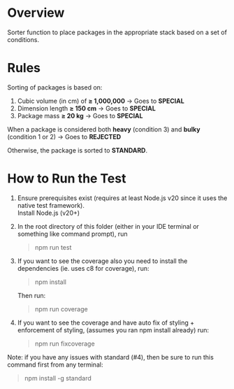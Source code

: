 # Overview
Sorter function to place packages in the appropriate stack based on a set of conditions. 

# Rules
Sorting of packages is based on:

1. Cubic volume (in cm) of **≥ 1,000,000** → Goes to **SPECIAL**
2. Dimension length **≥ 150 cm** → Goes to **SPECIAL**
3. Package mass **≥ 20 kg** → Goes to **SPECIAL**

When a package is considered both **heavy** (condition 3) and **bulky** (condition 1 or 2) → Goes to **REJECTED**  

Otherwise, the package is sorted to **STANDARD**.

# How to Run the Test
1. Ensure prerequisites exist (requires at least Node.js v20 since it uses the native test framework).  
   Install Node.js (v20+)

2. In the root directory of this folder (either in your IDE terminal or something like command prompt), run
    > npm run test

3. If you want to see the coverage also you need to install the dependencies (ie. uses c8 for coverage), run:
   > npm install

   Then run:
   > npm run coverage

4. If you want to see the coverage and have auto fix of styling + enforcement of styling, (assumes you ran npm install already) run:
    > npm run fixcoverage

Note: if you have any issues with standard (#4), then be sure to run this command first from any terminal:
> npm install -g standard